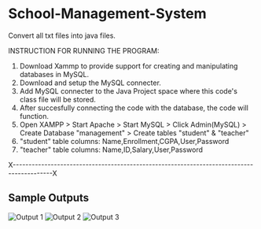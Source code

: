 # School-Management-System
Convert all txt files into java files.

INSTRUCTION FOR RUNNING THE PROGRAM:
1) Download Xammp to provide support for creating and manipulating databases in MySQL.
2) Download and setup the MySQL connecter.
3) Add MySQL connecter to the Java Project space where this code's class file will be stored.
4) After succesfully connecting the code with the database, the code will function.
5) Open XAMPP > Start Apache > Start MySQL > Click Admin(MySQL) > Create Database "management" > Create tables "student" & "teacher"
6) "student" table columns: Name,Enrollment,CGPA,User,Password
7) "teacher" table columns: Name,ID,Salary,User,Password
   
X------------------------------------------------------------------------------------------X

## Sample Outputs
![Output 1](images/output1.png)
![Output 2](images/output2.png)
![Output 3](images/output3.png)
